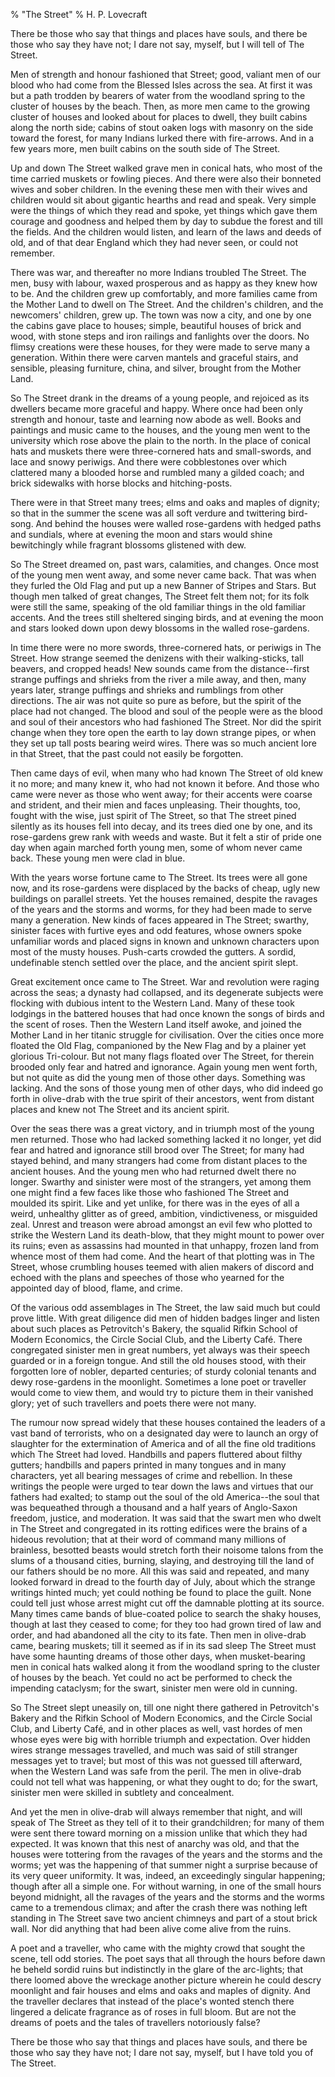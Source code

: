 % "The Street" 
%  H. P. Lovecraft

        

  

There be those who say that things and places have souls, and there be those who say they have
not; I dare not say, myself, but I will tell of The Street.  

  Men of strength and honour fashioned that Street; good, valiant men of our
blood who had come from the Blessed Isles across the sea. At first it was but a path trodden
by bearers of water from the woodland spring to the cluster of houses by the beach. Then, as
more men came to the growing cluster of houses and looked about for places to dwell, they built
cabins along the north side; cabins of stout oaken logs with masonry on the side toward the
forest, for many Indians lurked there with fire-arrows. And in a few years more, men built cabins
on the south side of The Street.  

  Up and down The Street walked grave men in conical hats, who most of the time
carried muskets or fowling pieces. And there were also their bonneted wives and sober children.
In the evening these men with their wives and children would sit about gigantic hearths and
read and speak. Very simple were the things of which they read and spoke, yet things which gave
them courage and goodness and helped them by day to subdue the forest and till the fields. And
the children would listen, and learn of the laws and deeds of old, and of that dear England
which they had never seen, or could not remember.  

  There was war, and thereafter no more Indians troubled The Street. The men,
busy with labour, waxed prosperous and as happy as they knew how to be. And the children grew
up comfortably, and more families came from the Mother Land to dwell on The Street. And the
children's children, and the newcomers' children, grew up. The town was now a city,
and one by one the cabins gave place to houses; simple, beautiful houses of brick and wood,
with stone steps and iron railings and fanlights over the doors. No flimsy creations were these
houses, for they were made to serve many a generation. Within there were carven mantels and
graceful stairs, and sensible, pleasing furniture, china, and silver, brought from the Mother
Land.  

  So The Street drank in the dreams of a young people, and rejoiced as its dwellers
became more graceful and happy. Where once had been only strength and honour, taste and learning
now abode as well. Books and paintings and music came to the houses, and the young men went
to the university which rose above the plain to the north. In the place of conical hats and
muskets there were three-cornered hats and small-swords, and lace and snowy periwigs. And there
were cobblestones over which clattered many a blooded horse and rumbled many a gilded coach;
and brick sidewalks with horse blocks and hitching-posts.  

  There were in that Street many trees; elms and oaks and maples of dignity;
so that in the summer the scene was all soft verdure and twittering bird-song. And behind the
houses were walled rose-gardens with hedged paths and sundials, where at evening the moon and
stars would shine bewitchingly while fragrant blossoms glistened with dew.  

  So The Street dreamed on, past wars, calamities, and changes. Once most of
the young men went away, and some never came back. That was when they furled the Old Flag and
put up a new Banner of Stripes and Stars. But though men talked of great changes, The Street
felt them not; for its folk were still the same, speaking of the old familiar things in the
old familiar accents. And the trees still sheltered singing birds, and at evening the moon and
stars looked down upon dewy blossoms in the walled rose-gardens.  

  In time there were no more swords, three-cornered hats, or periwigs in The
Street. How strange seemed the denizens with their walking-sticks, tall beavers, and cropped
heads! New sounds came from the distance--first strange puffings and shrieks from the river
a mile away, and then, many years later, strange puffings and shrieks and rumblings from other
directions. The air was not quite so pure as before, but the spirit of the place had not changed.
The blood and soul of the people were as the blood and soul of their ancestors who had fashioned
The Street. Nor did the spirit change when they tore open the earth to lay down strange pipes,
or when they set up tall posts bearing weird wires. There was so much ancient lore in that Street,
that the past could not easily be forgotten.  

  Then came days of evil, when many who had known The Street of old knew it no
more; and many knew it, who had not known it before. And those who came were never as those
who went away; for their accents were coarse and strident, and their mien and faces unpleasing.
Their thoughts, too, fought with the wise, just spirit of The Street, so that The street pined
silently as its houses fell into decay, and its trees died one by one, and its rose-gardens
grew rank with weeds and waste. But it felt a stir of pride one day when again marched forth
young men, some of whom never came back. These young men were clad in blue.  

  With the years worse fortune came to The Street. Its trees were all gone now,
and its rose-gardens were displaced by the backs of cheap, ugly new buildings on parallel streets.
Yet the houses remained, despite the ravages of the years and the storms and worms, for they
had been made to serve many a generation. New kinds of faces appeared in The Street; swarthy,
sinister faces with furtive eyes and odd features, whose owners spoke unfamiliar words and placed
signs in known and unknown characters upon most of the musty houses. Push-carts crowded the
gutters. A sordid, undefinable stench settled over the place, and the ancient spirit slept.  

  Great excitement once came to The Street. War and revolution were raging across
the seas; a dynasty had collapsed, and its degenerate subjects were flocking with dubious intent
to the Western Land. Many of these took lodgings in the battered houses that had once known
the songs of birds and the scent of roses. Then the Western Land itself awoke, and joined the
Mother Land in her titanic struggle for civilisation. Over the cities once more floated the
Old Flag, companioned by the New Flag and by a plainer yet glorious Tri-colour. But not many
flags floated over The Street, for therein brooded only fear and hatred and ignorance. Again
young men went forth, but not quite as did the young men of those other days. Something was
lacking. And the sons of those young men of other days, who did indeed go forth in olive-drab
with the true spirit of their ancestors, went from distant places and knew not The Street and
its ancient spirit.  

  Over the seas there was a great victory, and in triumph most of the young men
returned. Those who had lacked something lacked it no longer, yet did fear and hatred and ignorance
still brood over The Street; for many had stayed behind, and many strangers had come from distant
places to the ancient houses. And the young men who had returned dwelt there no longer. Swarthy
and sinister were most of the strangers, yet among them one might find a few faces like those
who fashioned The Street and moulded its spirit. Like and yet unlike, for there was in the eyes
of all a weird, unhealthy glitter as of greed, ambition, vindictiveness, or misguided zeal.
Unrest and treason were abroad amongst an evil few who plotted to strike the Western Land its
death-blow, that they might mount to power over its ruins; even as assassins had mounted in
that unhappy, frozen land from whence most of them had come. And the heart of that plotting
was in The Street, whose crumbling houses teemed with alien makers of discord and echoed with
the plans and speeches of those who yearned for the appointed day of blood, flame, and crime.  

  Of the various odd assemblages in The Street, the law said much but could prove
little. With great diligence did men of hidden badges linger and listen about such places as
Petrovitch's Bakery, the squalid Rifkin School of Modern Economics, the Circle Social
Club, and the Liberty Café. There congregated sinister men in great numbers, yet always
was their speech guarded or in a foreign tongue. And still the old houses stood, with their
forgotten lore of nobler, departed centuries; of sturdy colonial tenants and dewy rose-gardens
in the moonlight. Sometimes a lone poet or traveller would come to view them, and would try
to picture them in their vanished glory; yet of such travellers and poets there were not many.  

  The rumour now spread widely that these houses contained the leaders of a vast
band of terrorists, who on a designated day were to launch an orgy of slaughter for the extermination
of America and of all the fine old traditions which The Street had loved. Handbills and papers
fluttered about filthy gutters; handbills and papers printed in many tongues and in many characters,
yet all bearing messages of crime and rebellion. In these writings the people were urged to
tear down the laws and virtues that our fathers had exalted; to stamp out the soul of the old
America--the soul that was bequeathed through a thousand and a half years of Anglo-Saxon
freedom, justice, and moderation. It was said that the swart men who dwelt in The Street and
congregated in its rotting edifices were the brains of a hideous revolution; that at their word
of command many millions of brainless, besotted beasts would stretch forth their noisome talons
from the slums of a thousand cities, burning, slaying, and destroying till the land of our fathers
should be no more. All this was said and repeated, and many looked forward in dread to the fourth
day of July, about which the strange writings hinted much; yet could nothing be found to place
the guilt. None could tell just whose arrest might cut off the damnable plotting at its source.
Many times came bands of blue-coated police to search the shaky houses, though at last they
ceased to come; for they too had grown tired of law and order, and had abandoned all the city
to its fate. Then men in olive-drab came, bearing muskets; till it seemed as if in its sad sleep
The Street must have some haunting dreams of those other days, when musket-bearing men in conical
hats walked along it from the woodland spring to the cluster of houses by the beach. Yet could
no act be performed to check the impending cataclysm; for the swart, sinister men were old in
cunning.  

  So The Street slept uneasily on, till one night there gathered in Petrovitch's
Bakery and the Rifkin School of Modern Economics, and the Circle Social Club, and Liberty Café,
and in other places as well, vast hordes of men whose eyes were big with horrible triumph and
expectation. Over hidden wires strange messages travelled, and much was said of still stranger
messages yet to travel; but most of this was not guessed till afterward, when the Western Land
was safe from the peril. The men in olive-drab could not tell what was happening, or what they
ought to do; for the swart, sinister men were skilled in subtlety and concealment.  

  And yet the men in olive-drab will always remember that night, and will speak
of The Street as they tell of it to their grandchildren; for many of them were sent there toward
morning on a mission unlike that which they had expected. It was known that this nest of anarchy
was old, and that the houses were tottering from the ravages of the years and the storms and
the worms; yet was the happening of that summer night a surprise because of its very queer uniformity.
It was, indeed, an exceedingly singular happening; though after all a simple one. For without
warning, in one of the small hours beyond midnight, all the ravages of the years and the storms
and the worms came to a tremendous climax; and after the crash there was nothing left standing
in The Street save two ancient chimneys and part of a stout brick wall. Nor did anything that
had been alive come alive from the ruins.  

  A poet and a traveller, who came with the mighty crowd that sought the scene,
tell odd stories. The poet says that all through the hours before dawn he beheld sordid ruins
but indistinctly in the glare of the arc-lights; that there loomed above the wreckage another
picture wherein he could descry moonlight and fair houses and elms and oaks and maples of dignity.
And the traveller declares that instead of the place's wonted stench there lingered a
delicate fragrance as of roses in full bloom. But are not the dreams of poets and the tales
of travellers notoriously false?  

  There be those who say that things and places have souls, and there be those
who say they have not; I dare not say, myself, but I have told you of The Street.  
